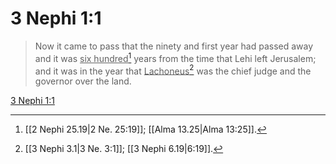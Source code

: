 # 3 Nephi 1:1

> Now it came to pass that the ninety and first year had passed away and it was <u>six hundred</u>[^a] years from the time that Lehi left Jerusalem; and it was in the year that <u>Lachoneus</u>[^b] was the chief judge and the governor over the land.

[3 Nephi 1:1](https://www.churchofjesuschrist.org/study/scriptures/bofm/3-ne/1?lang=eng&id=p1#p1)


[^a]: [[2 Nephi 25.19|2 Ne. 25:19]]; [[Alma 13.25|Alma 13:25]].  
[^b]: [[3 Nephi 3.1|3 Ne. 3:1]]; [[3 Nephi 6.19|6:19]].  
